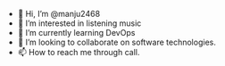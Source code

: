 - 👋 Hi, I’m @manju2468
- 👀 I’m interested in listening music
- 🌱 I’m currently learning DevOps
- 💞️ I’m looking to collaborate on software technologies.
- 📫 How to reach me through call.

<!---
manju2468/manju2468 is a ✨ special ✨ repository because its `README.md` (this file) appears on your GitHub profile.
You can click the Preview link to take a look at your changes.
--->
